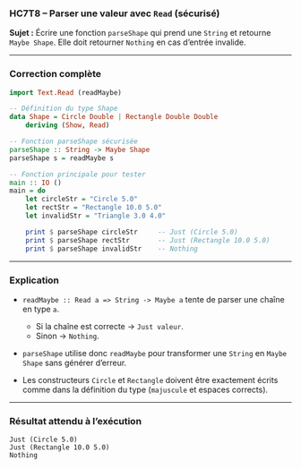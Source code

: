 ### **HC7T8 – Parser une valeur avec `Read` (sécurisé)**

**Sujet :**
Écrire une fonction `parseShape` qui prend une `String` et retourne `Maybe Shape`. Elle doit retourner `Nothing` en cas d’entrée invalide.

---

###  **Correction complète**

```haskell
import Text.Read (readMaybe)

-- Définition du type Shape
data Shape = Circle Double | Rectangle Double Double
    deriving (Show, Read)

-- Fonction parseShape sécurisée
parseShape :: String -> Maybe Shape
parseShape s = readMaybe s

-- Fonction principale pour tester
main :: IO ()
main = do
    let circleStr = "Circle 5.0"
    let rectStr = "Rectangle 10.0 5.0"
    let invalidStr = "Triangle 3.0 4.0"

    print $ parseShape circleStr     -- Just (Circle 5.0)
    print $ parseShape rectStr       -- Just (Rectangle 10.0 5.0)
    print $ parseShape invalidStr    -- Nothing
```

---

###  **Explication**

* `readMaybe :: Read a => String -> Maybe a` tente de parser une chaîne en type `a`.

  * Si la chaîne est correcte → `Just valeur`.
  * Sinon → `Nothing`.
* `parseShape` utilise donc `readMaybe` pour transformer une `String` en `Maybe Shape` sans générer d’erreur.
* Les constructeurs `Circle` et `Rectangle` doivent être exactement écrits comme dans la définition du type (`majuscule` et espaces corrects).

---

###  **Résultat attendu à l’exécution**

```
Just (Circle 5.0)
Just (Rectangle 10.0 5.0)
Nothing
```
